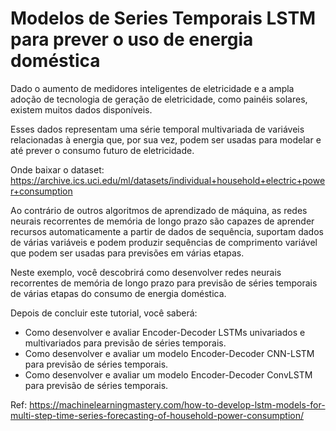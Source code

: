 # Modelos de Series Temporais LSTM para prever o uso de energia doméstica

Dado o aumento de medidores inteligentes de eletricidade e a ampla adoção de tecnologia de geração de eletricidade, como painéis solares, existem muitos dados disponíveis.

Esses dados representam uma série temporal multivariada de variáveis relacionadas à energia que, por sua vez, podem ser usadas para modelar e até prever o consumo futuro de eletricidade.

Onde baixar o dataset: https://archive.ics.uci.edu/ml/datasets/individual+household+electric+power+consumption

Ao contrário de outros algoritmos de aprendizado de máquina, as redes neurais recorrentes de memória de longo prazo são capazes de aprender recursos automaticamente a partir de dados de sequência, suportam dados de várias variáveis e podem produzir sequências de comprimento variável que podem ser usadas para previsões em várias etapas.

Neste exemplo, você descobrirá como desenvolver redes neurais recorrentes de memória de longo prazo para previsão de séries temporais de várias etapas do consumo de energia doméstica.

Depois de concluir este tutorial, você saberá:

- Como desenvolver e avaliar Encoder-Decoder LSTMs univariados e multivariados para previsão de séries temporais.
- Como desenvolver e avaliar um modelo Encoder-Decoder CNN-LSTM para previsão de séries temporais.
- Como desenvolver e avaliar um modelo Encoder-Decoder ConvLSTM para previsão de séries temporais.

Ref: https://machinelearningmastery.com/how-to-develop-lstm-models-for-multi-step-time-series-forecasting-of-household-power-consumption/

